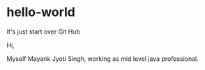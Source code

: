 # hello-world
It's just start over Git Hub

Hi,

Myself Mayank Jyoti Singh, working as mid level java professional.

